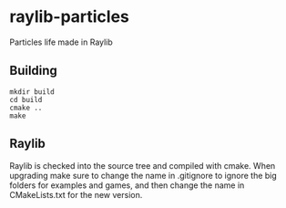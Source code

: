# raylib-particles
Particles life made in Raylib

## Building
```
mkdir build
cd build
cmake ..
make
```

## Raylib
Raylib is checked into the source tree and compiled with cmake. When upgrading make sure to change the name in .gitignore to ignore the big folders for examples and games, and then change the name in CMakeLists.txt for the new version. 